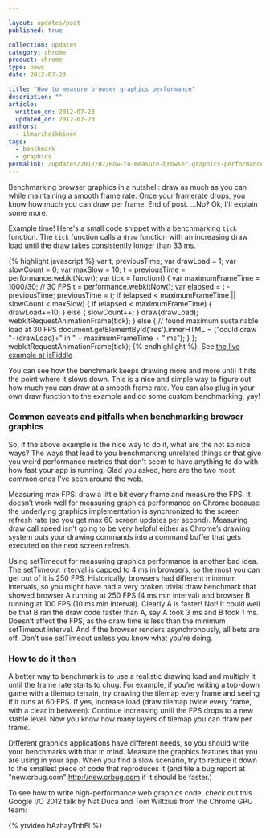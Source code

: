 ```yaml
---

layout: updates/post
published: true

collection: updates
category: chrome
product: chrome
type: news
date: 2012-07-23

title: "How to measure browser graphics performance"
description: ""
article:
  written_on: 2012-07-23
  updated_on: 2012-07-23
authors:
  - ilmariheikkinen
tags:
  - benchmark
  - graphics
permalink: /updates/2012/07/How-to-measure-browser-graphics-performance.html
---
```

Benchmarking browser graphics in a nutshell: draw as much as you can while maintaining a smooth frame rate. Once your framerate drops, you know how much you can draw per frame. End of post. ...No? Ok, I'll explain some more.

Example time! Here's a small code snippet with a benchmarking `tick` function. The `tick` function calls a `draw` function with an increasing draw load until the draw takes consistently longer than 33 ms.

{% highlight javascript %}
var t, previousTime;
var drawLoad = 1;
var slowCount = 0;
var maxSlow = 10;
t = previousTime = performance.webkitNow();
var tick = function() {
    var maximumFrameTime = 1000/30; // 30 FPS
    t = performance.webkitNow();
    var elapsed = t - previousTime;
    previousTime = t;
    if (elapsed < maximumFrameTime || slowCount < maxSlow) {
        if (elapsed < maximumFrameTime) {
            drawLoad+=10;
        } else {
            slowCount++;
        }
        draw(drawLoad);
        webkitRequestAnimationFrame(tick);
    } else {
      // found maximum sustainable load at 30 FPS
      document.getElementById('res').innerHTML = ("could draw "+(drawLoad)+" in " +
          maximumFrameTime + " ms");
    }
};
webkitRequestAnimationFrame(tick);
{% endhighlight %}
​
See [the live example at jsFiddle](http://jsfiddle.net/tbhZs/)

You can see how the benchmark keeps drawing more and more until it hits the point where it slows down. This is a nice and simple way to figure out how much you can draw at a smooth frame rate. You can also plug in your own draw function to the example and do some custom benchmarking, yay!

### Common caveats and pitfalls when benchmarking browser graphics

So, if the above example is the nice way to do it, what are the not so nice ways? The ways that lead to you benchmarking unrelated things or that give you weird performance metrics that don't seem to have anything to do with how fast your app is running. Glad you asked, here are the two most common ones I've seen around the web.

Measuring max FPS: draw a little bit every frame and measure the FPS. It doesn’t work well for measuring graphics performance on Chrome because the underlying graphics implementation is synchronized to the screen refresh rate (so you get max 60 screen updates per second). Measuring draw call speed isn’t going to be very helpful either as Chrome’s drawing system puts your drawing commands into a command buffer that gets executed on the next screen refresh.

Using setTimeout for measuring graphics performance is another bad idea. The setTimeout interval is capped to 4 ms in browsers, so the most you can get out of it is 250 FPS. Historically, browsers had different minimum intervals, so you might have had a very broken trivial draw benchmark that showed browser A running at 250 FPS (4 ms min interval) and browser B running at 100 FPS (10 ms min interval). Clearly A is faster! Not! It could well be that B ran the draw code faster than A, say A took 3 ms and B took 1 ms. Doesn’t affect the FPS, as the draw time is less than the minimum setTimeout interval. And if the browser renders asynchronously, all bets are off. Don’t use setTimeout unless you know what you’re doing.

### How to do it then

A better way to benchmark is to use a realistic drawing load and multiply it until the frame rate starts to chug. For example, if you’re writing a top-down game with a tilemap terrain, try drawing the tilemap every frame and seeing if it runs at 60 FPS. If yes, increase load (draw tilemap twice every frame, with a clear in between). Continue increasing until the FPS drops to a new stable level. Now you know how many layers of tilemap you can draw per frame.

Different graphics applications have different needs, so you should write your benchmarks with that in mind. Measure the graphics features that you are using in your app. When you find a slow scenario, try to reduce it down to the smallest piece of code that reproduces it (and file a bug report at "new.crbug.com":http://new.crbug.com if it should be faster.)

To see how to write high-performance web graphics code, check out this Google I/O 2012 talk by Nat Duca and Tom Wiltzius from the Chrome GPU team:

{% ytvideo hAzhayTnhEI %}
